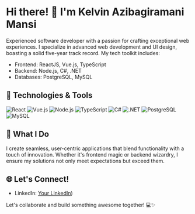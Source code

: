 # Hi there! 👋 I'm Kelvin Azibagiramani Mansi

Experienced software developer with a passion for crafting exceptional web experiences. I specialize in advanced web development and UI design, boasting a solid five-year track record. My tech toolkit includes:

- Frontend: ReactJS, Vue.js, TypeScript
- Backend: Node.js, C#, .NET
- Databases: PostgreSQL, MySQL

## 🔧 Technologies & Tools

![React](https://img.shields.io/badge/-React-61DAFB?logo=react&logoColor=white&style=flat)
![Vue.js](https://img.shields.io/badge/-Vue.js-4FC08D?logo=vue.js&logoColor=white&style=flat)
![Node.js](https://img.shields.io/badge/-Node.js-339933?logo=node.js&logoColor=white&style=flat)
![TypeScript](https://img.shields.io/badge/-TypeScript-007ACC?logo=typescript&logoColor=white&style=flat)
![C#](https://img.shields.io/badge/-C%23-239120?logo=c-sharp&logoColor=white&style=flat)
![.NET](https://img.shields.io/badge/-.NET-512BD4?logo=.net&logoColor=white&style=flat)
![PostgreSQL](https://img.shields.io/badge/-PostgreSQL-336791?logo=postgresql&logoColor=white&style=flat)
![MySQL](https://img.shields.io/badge/-MySQL-4479A1?logo=mysql&logoColor=white&style=flat)

## 🚀 What I Do

I create seamless, user-centric applications that blend functionality with a touch of innovation. Whether it's frontend magic or backend wizardry, I ensure my solutions not only meet expectations but exceed them.

## 🌐 Let's Connect!

- LinkedIn: [Your LinkedIn](https://www.linkedin.com/in/azibagiramani-mansi-558b65144/))

Let's collaborate and build something awesome together! 💻✨
